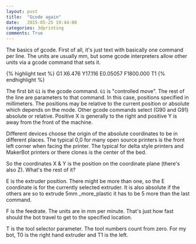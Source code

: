 ```yaml
---
layout: post
title:  "Gcode again"
date:   2015-05-25 19:44:00
categories: 3dprinting
comments: True
---
```

The basics of gcode. First of all, it's just text with basically one command
per line. The units are usually mm, but some gcode interpreters allow other units
via a gcode command that sets it.

{% highlight text %}
G1 X6.476 Y17.116 E0.05057 F1800.000 T1
{% endhighlight %}

The first bit `G1` is the gcode command. `G1` is "controlled move". The rest of
the line are parameters to that command. In this case, positions specified in
millimeters. The positions may be relative to the current position or absolute
which depends on the mode. Other gcode commands select (G90 and G91) absolute or
relative. Positive X is generally to the right and positive Y is away from the
front of the machine.

Different devices choose the origin of the absolute coordinates to be in
different places. The typical 0,0 for many open source printers is the front
left corner when facing the printer. The typical for delta style printers and
MakerBot printers or there clones is the center of the bed.

So the coordinates X & Y is the position on the coordinate plane (there's also
Z). What's the rest of it?

E is the extruder position. There might be more than one, so the E coordinate is
for the currently selected extruder. It is also absolute if the others are so to
extrude 5mm _more_plastic it has to be 5 more than the last command.

F is the feedrate. The units are in mm per minute.  That's just how fast should
the bot travel to get to the specified location.

T is the tool selector parameter. The tool numbers count from zero. For my bot,
T0 is the right hand extruder and T1 is the left.
